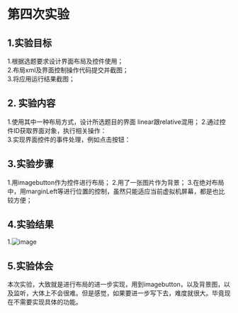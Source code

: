 # 第四次实验
## 1.实验目标
1.根据选题要求设计界面布局及控件使用；    
2.布局xml及界面控制操作代码提交并截图；  
3.将应用运行结果截图；
## 2. 实验内容  
1.使用其中一种布局方式，设计所选题目的界面 linear跟relative混用；
2.通过控件ID获取界面对象，执行相关操作：  
3.实现界面控件的事件处理，例如点击按钮：
## 3.实验步骤
1.用imagebutton作为控件进行布局；
2.用了一张图片作为背景；
3.在绝对布局中，用marginLeft等进行位置的控制，虽然只能适应当前虚拟机屏幕，都是也比较方便；
## 4.实验结果
1.![image](https://github.com/liangzhuoh/android-labs-2018/blob/master/soft1614080902328/%E7%AC%AC%E4%B8%80%E4%B8%AA%E6%B4%BB%E5%8A%A8%E7%95%8C%E9%9D%A2.png)
## 5.实验体会
本次实验，大致就是进行布局的进一步实现，用到imagebutton，以及背景图，以及监听，大体上不会很难。但是感觉，如果要进一步写下去，难度就很大。毕竟现在不需要实现具体的功能。
